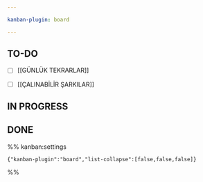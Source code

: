 ```yaml
---

kanban-plugin: board

---
```


## TO-DO

- [ ] [[GÜNLÜK TEKRARLAR]]
- [ ] [[ÇALINABİLİR ŞARKILAR]]


## IN PROGRESS



## DONE





%% kanban:settings
```
{"kanban-plugin":"board","list-collapse":[false,false,false]}
```
%%